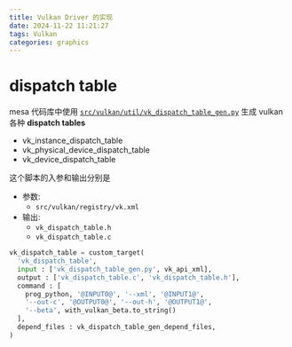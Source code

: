 ```yaml
---
title: Vulkan Driver 的实现
date: 2024-11-22 11:21:27
tags: Vulkan
categories: graphics
---
```


# dispatch table

mesa 代码库中使用 [`src/vulkan/util/vk_dispatch_table_gen.py`](https://gitlab.freedesktop.org/mesa/mesa/-/blob/main/src/vulkan/util/vk_dispatch_table_gen.py) 生成 vulkan 各种 **dispatch tables**

- vk_instance_dispatch_table
- vk_physical_device_dispatch_table
- vk_device_dispatch_table

这个脚本的入参和输出分别是 

- 参数:
    - `src/vulkan/registry/vk.xml`
- 输出:
    - `vk_dispatch_table.h`
    - `vk_dispatch_table.c`

```python src/vulkan/util/meson.build
vk_dispatch_table = custom_target(
  'vk_dispatch_table',
  input : ['vk_dispatch_table_gen.py', vk_api_xml],
  output : ['vk_dispatch_table.c', 'vk_dispatch_table.h'],
  command : [
    prog_python, '@INPUT0@', '--xml', '@INPUT1@',
    '--out-c', '@OUTPUT0@', '--out-h', '@OUTPUT1@',
    '--beta', with_vulkan_beta.to_string()
  ],
  depend_files : vk_dispatch_table_gen_depend_files,
)
```